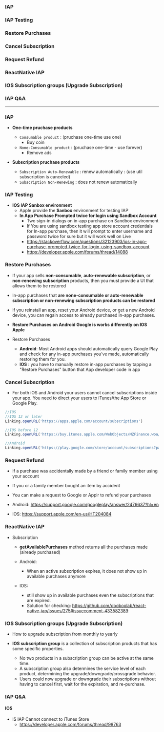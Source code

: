 ### IAP
### IAP Testing
### Restore Purchases
### Cancel Subscription
### Request Refund
### ReactNative IAP
### IOS Subscription groups (Upgrade Subscription)
### IAP Q&A
---------------------------------------------------

### IAP

* **One-time pruchase products**
  * `Consumable product` : (pruchase one-time use one)
    * Buy coin
  * `None-Consumable product` : (pruchase one-time - use forever)
    * Remove ads
  
* **Subscription pruchase products**
  * `Subscription Auto-Renewable` : renew automatically : (use util subscription is canceled)
  * `Subscription Non-Renewing` : does not renew automatically
  
### IAP Testing

* **IOS IAP Sanbox environment**
  * Apple provide the **Sanbox** environment for testing IAP
  * **In App Purchase Prompted twice for login using Sandbox Account**
    * Two sign-in dialogs on in-app purchase on Sandbox environment
    * If You are using sandbox testing app store account credentials for In-app purchase, then it will prompt to enter username and password twice for sure but it will work well on Live
    * https://stackoverflow.com/questions/32123903/ios-in-app-purchase-prompted-twice-for-login-using-sandbox-account
    * https://developer.apple.com/forums/thread/14088

  
### Restore Purchases
* If your app sells **non-consumable**, **auto-renewable subscription**, or **non-renewing subscription** products, then you must provide a UI that allows them to be restored

* In-app purchases that **are none-consumable or auto-renewable subscription or non-renewing subscription products can be restored**
* If you reinstall an app, reset your Android device, or get a new Android device, you can regain access to already purchased in-app purchases.

* **Restore Purchases on Android Google is works differently on IOS Apple**

* Restore Purchases
  * **Android**: Most Android apps should automatically query Google Play and check for any in-app purchases you’ve made, automatically restoring them for you.
  * **IOS** : you have to manually restore in-app purchases by tapping a "Restore Purchases" button that App developer code in app

### Cancel Subscription

* For both iOS and Android your users cannot cancel subscriptions inside your app. You need to direct your users to iTunes/the App Store or Google Play.

```js
//IOS
//IOS 12 or later
Linking.openURL('https://apps.apple.com/account/subscriptions')

//IOS before 12
Linking.openURL('https://buy.itunes.apple.com/WebObjects/MZFinance.woa/wa/manageSubscriptions')

//Android
Linking.openURL('https://play.google.com/store/account/subscriptions?package=YOUR_PACKAGE_NAME&sku=YOUR_PRODUCT_ID
```

### Request Refund

* If a purchase was accidentally made by a friend or family member using your account
* If you or a family member bought an item by accident
* You can make a request to Google or Applr to refund your purchases

* Android: https://support.google.com/googleplay/answer/2479637?hl=en
* IOS: https://support.apple.com/en-us/HT204084


### ReactNative IAP

* Subscription
  * **getAvailablePurchases** method returns all the purchases made (already purchased)
  
  * Android:
    * When an active subscription expires, it does not show up in available purchases anymore
  * IOS: 
    * still show up in available purchases even the subscriptions that are expired.
    * Solution for checking: https://github.com/dooboolab/react-native-iap/issues/275#issuecomment-433582389


### IOS Subscription groups (Upgrade Subscription)

* How to upgrade subscription from monthly to yearly

* **IOS subscription group** is a collection of subscription products that has some specific properties.
  * No two products in a subscription group can be active at the same time.
  * A subscription group also determines the service level of each product, determining the upgrade/downgrade/crossgrade behavior.
  * Users could now upgrade or downgrade their subscriptions without having to cancel first, wait for the expiration, and re-purchase.



### IAP Q&A


#### IOS

* IS IAP Cannot connect to iTunes Store
    * https://developer.apple.com/forums/thread/98763


